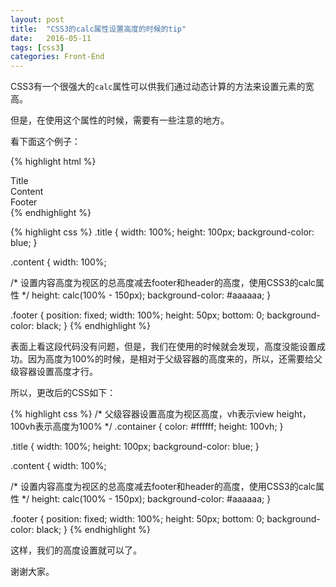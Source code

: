 ```yaml
---
layout: post
title:  "CSS3的calc属性设置高度的时候的tip"
date:   2016-05-11
tags: [css3]
categories: Front-End
---
```


CSS3有一个很强大的`calc`属性可以供我们通过动态计算的方法来设置元素的宽高。

但是，在使用这个属性的时候，需要有一些注意的地方。

看下面这个例子：

{% highlight html %}
<div class="container">
    <div class="title">Title</div>
    <div class="content">Content</div>
    <div class="footer">Footer</div>
</div>
{% endhighlight %}

{% highlight css %}
.title {
  width: 100%;
  height: 100px;
  background-color: blue;
}

.content {
  width: 100%;
  
  /* 设置内容高度为视区的总高度减去footer和header的高度，使用CSS3的calc属性 */
  height: calc(100% - 150px);
  background-color: #aaaaaa;
}

.footer {
    position: fixed;
    width: 100%;
    height: 50px;
    bottom: 0;
    background-color: black;
}
{% endhighlight %}

表面上看这段代码没有问题，但是，我们在使用的时候就会发现，高度没能设置成功。因为高度为100%的时候，是相对于父级容器的高度来的，所以，还需要给父级容器设置高度才行。

所以，更改后的CSS如下：

{% highlight css %}
/* 父级容器设置高度为视区高度，vh表示view height，100vh表示高度为100% */
.container {
    color: #ffffff;
    height: 100vh;
}

.title {
  width: 100%;
  height: 100px;
  background-color: blue;
}

.content {
  width: 100%;
  
  /* 设置内容高度为视区的总高度减去footer和header的高度，使用CSS3的calc属性 */
  height: calc(100% - 150px);
  background-color: #aaaaaa;
}

.footer {
    position: fixed;
    width: 100%;
    height: 50px;
    bottom: 0;
    background-color: black;
}
{% endhighlight %}

这样，我们的高度设置就可以了。

谢谢大家。